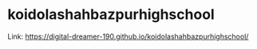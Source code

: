 # koidolashahbazpurhighschool
Link:
https://digital-dreamer-190.github.io/koidolashahbazpurhighschool/
